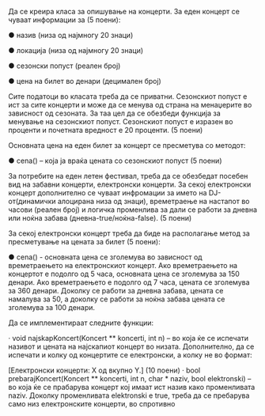 Да се креира класа за опишување на концерти. За еден концерт се чуваат информации за (5 поени):

● назив (низа од најмногу 20 знаци)

● локација (низа од најмногу 20 знаци)

● сезонски попуст (реален број)

● цена на билет во денари (децимален број)

Сите податоци во класата треба да се приватни. Сезонскиот попуст е ист за сите концерти и може да се менува од страна на менаџерите во зависност од сезоната. За таа цел да се обезбеди функција за менување на сезонскиот попуст. Сезонскиот попуст е изразен во проценти и почетната вредност е 20 проценти. (5 поени)

Основната цена на еден билет за концерт се пресметува со методот:

● cena() – која ја враќа цената со сезонскиот попуст (5 поени)

За потребите на еден летен фестивал, треба да се обезбедат посебен вид на забавни концерти, електронски концерти. За секој eлектронски концерт дополнително се чуваат инфромации за името на DJ-от(динамички алоцирана низа од знаци), времетраење на настапот во часови (реален број) и логичка променлива за дали се работи за дневна или ноќна забава (дневна-true/ноќна-false). (5 поени)

За секој електронски концерт треба да биде на располагање метод за пресметување на цената за билет (5 поени):

● cena() - основната цена се зголемува во зависност од времетраењето на електронскиот концерт. Ако времетраењето на концертот е подолго од 5 часа, основната цена се зголемува за 150 денари. Ако времетраењето е подолго од 7 часа, цената се зголемува за 360 денари. Доколку се работи за дневна забава, цената се намалува за 50, а доколку се работи за ноќна забава цената се зголемува за 100 денари.

Да се имплементираат следните функции:

· void najskapKoncert(Koncert ** koncerti, int n) – во која ќе се испечати називот и цената на најскапиот концерт во низата. Дополнително, да се испечати и колку од концертите се електронски, а колку не во формат:

[Електронски концерти: X од вкупно Y.] (10 поени)
· bool prebarajKoncert(Koncert ** koncerti, int n, char * naziv, bool elektronski) – во која ќе се прабарува концерт кој имаат ист назив како променливата naziv. Доколку променливата elektronski е true, треба да се пребарува само низ електронските концерти, во спротивно